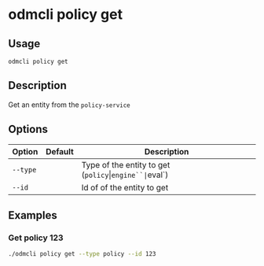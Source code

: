 # odmcli policy get

## Usage

`odmcli policy get`

## Description

Get an entity from the `policy-service`

## Options

Option|Default|Description
-------|----------|-------
`--type`||Type of the entity to get (`policy`\|`engine``\|`eval`)
`--id`||Id of of the entity to get

## Examples

### Get policy 123
```bash
./odmcli policy get --type policy --id 123
```

